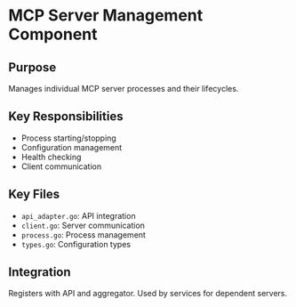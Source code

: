 # MCP Server Management Component

## Purpose
Manages individual MCP server processes and their lifecycles.

## Key Responsibilities
- Process starting/stopping
- Configuration management
- Health checking
- Client communication

## Key Files
- `api_adapter.go`: API integration
- `client.go`: Server communication
- `process.go`: Process management
- `types.go`: Configuration types

## Integration
Registers with API and aggregator. Used by services for dependent servers. 